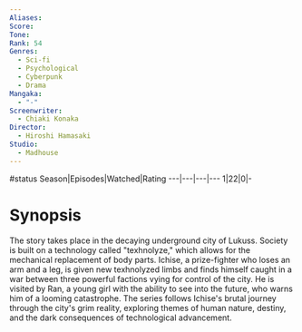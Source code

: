 ```yaml
---
Aliases:
Score:
Tone: 
Rank: 54
Genres:
  - Sci-fi
  - Psychological
  - Cyberpunk
  - Drama
Mangaka:
  - "-"
Screenwriter:
  - Chiaki Konaka
Director:
  - Hiroshi Hamasaki
Studio:
  - Madhouse
---
```

#status
Season|Episodes|Watched|Rating
---|---|---|---
1|22|0|-

# Synopsis
The story takes place in the decaying underground city of Lukuss. Society is built on a technology called "texhnolyze," which allows for the mechanical replacement of body parts. Ichise, a prize-fighter who loses an arm and a leg, is given new texhnolyzed limbs and finds himself caught in a war between three powerful factions vying for control of the city. He is visited by Ran, a young girl with the ability to see into the future, who warns him of a looming catastrophe. The series follows Ichise's brutal journey through the city's grim reality, exploring themes of human nature, destiny, and the dark consequences of technological advancement.